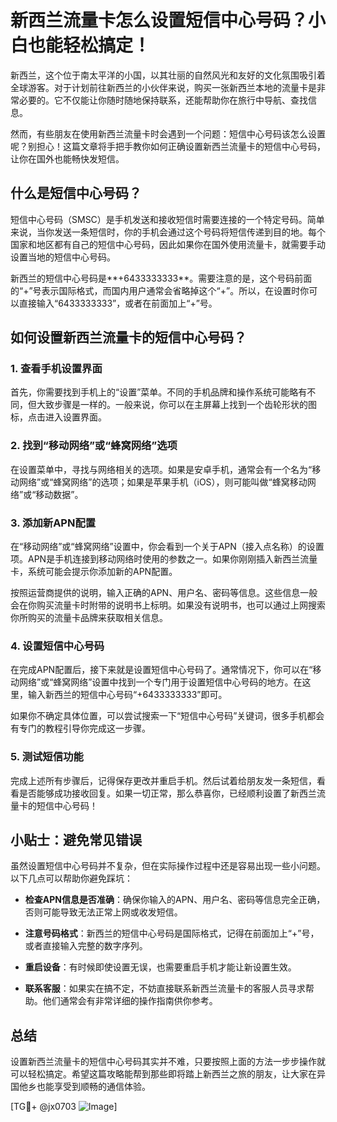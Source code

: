 # 新西兰流量卡怎么设置短信中心号码？小白也能轻松搞定！

新西兰，这个位于南太平洋的小国，以其壮丽的自然风光和友好的文化氛围吸引着全球游客。对于计划前往新西兰的小伙伴来说，购买一张新西兰本地的流量卡是非常必要的。它不仅能让你随时随地保持联系，还能帮助你在旅行中导航、查找信息。

然而，有些朋友在使用新西兰流量卡时会遇到一个问题：短信中心号码该怎么设置呢？别担心！这篇文章将手把手教你如何正确设置新西兰流量卡的短信中心号码，让你在国外也能畅快发短信。

## 什么是短信中心号码？

短信中心号码（SMSC）是手机发送和接收短信时需要连接的一个特定号码。简单来说，当你发送一条短信时，你的手机会通过这个号码将短信传递到目的地。每个国家和地区都有自己的短信中心号码，因此如果你在国外使用流量卡，就需要手动设置当地的短信中心号码。

新西兰的短信中心号码是**+6433333333**。需要注意的是，这个号码前面的“+”号表示国际格式，而国内用户通常会省略掉这个“+”。所以，在设置时你可以直接输入“6433333333”，或者在前面加上“+”号。

## 如何设置新西兰流量卡的短信中心号码？

### 1. 查看手机设置界面

首先，你需要找到手机上的“设置”菜单。不同的手机品牌和操作系统可能略有不同，但大致步骤是一样的。一般来说，你可以在主屏幕上找到一个齿轮形状的图标，点击进入设置界面。

### 2. 找到“移动网络”或“蜂窝网络”选项

在设置菜单中，寻找与网络相关的选项。如果是安卓手机，通常会有一个名为“移动网络”或“蜂窝网络”的选项；如果是苹果手机（iOS），则可能叫做“蜂窝移动网络”或“移动数据”。

### 3. 添加新APN配置

在“移动网络”或“蜂窝网络”设置中，你会看到一个关于APN（接入点名称）的设置项。APN是手机连接到移动网络时使用的参数之一。如果你刚刚插入新西兰流量卡，系统可能会提示你添加新的APN配置。

按照运营商提供的说明，输入正确的APN、用户名、密码等信息。这些信息一般会在你购买流量卡时附带的说明书上标明。如果没有说明书，也可以通过上网搜索你所购买的流量卡品牌来获取相关信息。

### 4. 设置短信中心号码

在完成APN配置后，接下来就是设置短信中心号码了。通常情况下，你可以在“移动网络”或“蜂窝网络”设置中找到一个专门用于设置短信中心号码的地方。在这里，输入新西兰的短信中心号码“+6433333333”即可。

如果你不确定具体位置，可以尝试搜索一下“短信中心号码”关键词，很多手机都会有专门的教程引导你完成这一步骤。

### 5. 测试短信功能

完成上述所有步骤后，记得保存更改并重启手机。然后试着给朋友发一条短信，看看是否能够成功接收回复。如果一切正常，那么恭喜你，已经顺利设置了新西兰流量卡的短信中心号码！

## 小贴士：避免常见错误

虽然设置短信中心号码并不复杂，但在实际操作过程中还是容易出现一些小问题。以下几点可以帮助你避免踩坑：

- **检查APN信息是否准确**：确保你输入的APN、用户名、密码等信息完全正确，否则可能导致无法正常上网或收发短信。
  
- **注意号码格式**：新西兰的短信中心号码是国际格式，记得在前面加上“+”号，或者直接输入完整的数字序列。

- **重启设备**：有时候即使设置无误，也需要重启手机才能让新设置生效。

- **联系客服**：如果实在搞不定，不妨直接联系新西兰流量卡的客服人员寻求帮助。他们通常会有非常详细的操作指南供你参考。

## 总结

设置新西兰流量卡的短信中心号码其实并不难，只要按照上面的方法一步步操作就可以轻松搞定。希望这篇攻略能帮到那些即将踏上新西兰之旅的朋友，让大家在异国他乡也能享受到顺畅的通信体验。

[TG💪+ @jx0703 ![Image](https://github.com/user-attachments/assets/dbca1d08-cadb-493c-b0ec-ad6f7a83f270)]